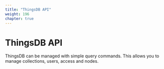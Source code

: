 ```yaml
---
title: "ThingsDB API"
weight: 196
chapter: true
---
```


# ThingsDB API

ThingsDB can be managed with simple query commands. This allows you to manage
collections, users, access and nodes.
